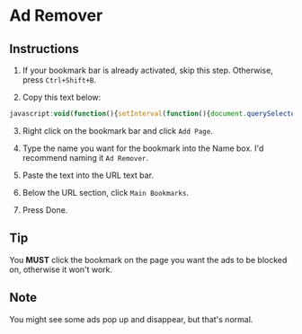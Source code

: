 # Ad Remover

## Instructions

1. If your bookmark bar is already activated, skip this step. Otherwise, press `Ctrl+Shift+B`.

2. Copy this text below:
```js
javascript:void(function(){setInterval(function(){document.querySelectorAll('iframe').forEach(function(element){element.parentNode.removeChild(element)})},50)}());
```

3. Right click on the bookmark bar and click `Add Page`.

4. Type the name you want for the bookmark into the Name box. I'd recommend naming it `Ad Remover`.

5. Paste the text into the URL text bar.

6. Below the URL section, click `Main Bookmarks`.

7. Press Done.

## Tip

You **MUST** click the bookmark on the page you want the ads to be blocked on, otherwise it won't work.

## Note

You might see some ads pop up and disappear, but that's normal.
